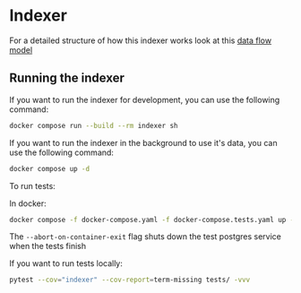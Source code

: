 # Indexer

For a detailed structure of how this indexer works look at this [data flow model](https://whimsical.com/secret-network-indexer-data-flow-LRX17PwCNqsaNFP9ezHDa1])

## Running the indexer

If you want to run the indexer for development, you can use the following command:

```bash
docker compose run --build --rm indexer sh
```

If you want to run the indexer in the background to use it's data, you can use the following command:

```bash
docker compose up -d
```

To run tests:

In docker:

```bash
docker compose -f docker-compose.yaml -f docker-compose.tests.yaml up --abort-on-container-exit
```

The `--abort-on-container-exit` flag shuts down the test postgres service when the tests finish

If you want to run tests locally:

```bash
pytest --cov="indexer" --cov-report=term-missing tests/ -vvv
```
